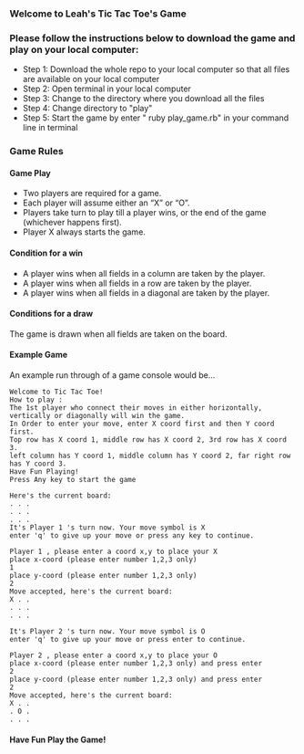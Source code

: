 ### Welcome to Leah's Tic Tac Toe's Game
### Please follow the instructions  below to download the game and play on your local computer:

* Step 1: Download the whole repo to your local computer so that all files are available on your local computer
* Step 2: Open terminal in your local computer
* Step 3: Change to the directory where you download all the files
* Step 4: Change directory to "play"
* Step 5: Start the game by enter " ruby play_game.rb" in your command line in terminal


### Game Rules
#### Game Play

* Two players are required for a game.  
* Each player will assume either an “X” or “O”.  
* Players take turn to play till a player wins, or the end of the game (whichever happens first).  
* Player X always starts the game.  

####  Condition for a win

* A player wins when all fields in a column are taken by the player.
* A player wins when all fields in a row are taken by the player.
* A player wins when all fields in a diagonal are taken by the player.

####  Conditions for a draw

The game is drawn when all fields are taken on the board.  

####  Example Game

An example run through of a game console would be...

~~~
Welcome to Tic Tac Toe!
How to play : 
The 1st player who connect their moves in either horizontally, vertically or diagonally will win the game.
In Order to enter your move, enter X coord first and then Y coord first.
Top row has X coord 1, middle row has X coord 2, 3rd row has X coord 3.
left column has Y coord 1, middle column has Y coord 2, far right row has Y coord 3.
Have Fun Playing!
Press Any key to start the game

Here's the current board:
. . .
. . .
. . .
It's Player 1 's turn now. Your move symbol is X 
enter 'q' to give up your move or press any key to continue.

Player 1 , please enter a coord x,y to place your X 
place x-coord (please enter number 1,2,3 only)
1
place y-coord (please enter number 1,2,3 only)
2
Move accepted, here's the current board:
X . .
. . .
. . .

It's Player 2 's turn now. Your move symbol is O 
enter 'q' to give up your move or press enter to continue.

Player 2 , please enter a coord x,y to place your O 
place x-coord (please enter number 1,2,3 only) and press enter
2
place y-coord (please enter number 1,2,3 only) and press enter
2
Move accepted, here's the current board:
X . .
. O .
. . .
~~~

####  Have Fun Play the Game!
